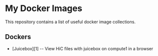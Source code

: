 # My Docker Images

This repository contains a list of useful docker image collections.

## Dockers

* [Juicebox][1]      -- View HiC files with juicebox on compute1 in a  browser

[0]: https://github.com/aidenlab/Juicebox/wiki
